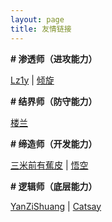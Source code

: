 ```yaml
---
layout: page
title: 友情链接
---
```


**\# 渗透师（进攻能力）**

[Lz1y](https://www.lz1y.cn/) \| [倾旋](https://payloads.online/)

**\# 结界师（防守能力）**

[楼兰](http://www.teagle.top/) 

**\# 缔造师（开发能力）**

[三米前有蕉皮](https://www.cnblogs.com/Kali-Team/) \| [悟空](http://hacktech.cn/) 

**\# 逻辑师（底层能力）**

[YanZiShuang](https://www.whsgwl.net/index.html) \| [Catsay](https://www.cnblogs.com/WeiJunHuaXin/)

